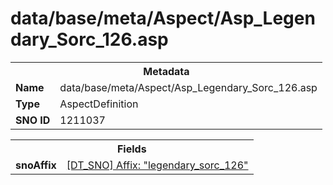 <h1>data/base/meta/Aspect/Asp_Legendary_Sorc_126.asp</h1><table><tr><th colspan="100%">Metadata</th></tr><tr><td><b>Name</b></td><td>data/base/meta/Aspect/Asp_Legendary_Sorc_126.asp</td></tr><tr><td><b>Type</b></td><td>AspectDefinition</td></tr><tr><td><b>SNO ID</b></td><td>1211037</td></tr></table>

<table><tr><th colspan="100%">Fields</th></tr><tr><td><b>snoAffix</b></td><td><a href="..\Affix\legendary_sorc_126.aff.md">[DT_SNO] Affix: "legendary_sorc_126"</a></td></tr></table>

